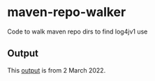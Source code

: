 # maven-repo-walker
Code to walk maven repo dirs to find log4jv1 use

## Output

This [output](output.txt) is from 2 March 2022.